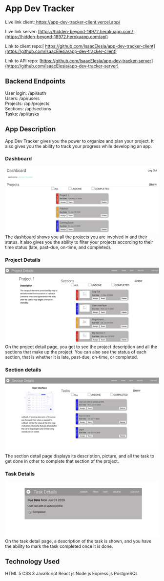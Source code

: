 # App Dev Tracker

Live link client:[ https://app-dev-tracker-client.vercel.app/
](https://app-dev-tracker-client.vercel.app/)

Live link server: [https://hidden-beyond-18972.herokuapp.com/](https://hidden-beyond-18972.herokuapp.com/api)

Link to client repo:[ https://github.com/IsaacElesia/app-dev-tracker-client](https://github.com/IsaacElesia/app-dev-tracker-client)

Link to API repo: [https://github.com/IsaacElesia/app-dev-tracker-server](https://github.com/IsaacElesia/app-dev-tracker-server)

## Backend Endpoints

User login: /api/auth  
Users: /api/users  
Projects: /api/projects  
Sections: /api/sections  
Tasks: /api/tasks

## App Description

App Dev Tracker gives you the power to organize and plan your
project. It also gives you the ability to track your progress while developing an app.

### Dashboard

![Dashboard](/public/img/app-pics/dashboard.jpg) The dashboard shows you all the projects you are involved in and their status. It also gives you the ability to filter your projects according to their time status (late, past-due, on-time, and completed).

### Project Details

![Project Details](/public/img/app-pics/projectsDetails.jpg) On the project detail page, you get to see the project description and all the sections that make up the project. You can also see the status of each section, that is whether it is late, past-due, on-time, or completed.

### Section details

![Section details](/public/img/app-pics/sectionDetails.jpg) The section detail page displays its description, picture, and all the task to get done in other to complete that section of the project.

### Task Details

![Task Details](/public/img/app-pics/taskDetails.jpg)
On the task detail page, a description of the task is shown, and you have the ability to mark the task completed once it is done.

## Technology Used

HTML 5
CSS 3
JavaScript
React js
Node js
Express js
PostgreSQL
